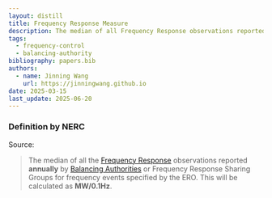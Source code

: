 ```yaml
---
layout: distill
title: Frequency Response Measure
description: The median of all Frequency Response observations reported annually.
tags:
  - frequency-control
  - balancing-authority
bibliography: papers.bib
authors:
  - name: Jinning Wang
    url: https://jinningwang.github.io
date: 2025-03-15
last_update: 2025-06-20
---
```


### Definition by NERC

Source: <d-cite key="nerc2024glossary"></d-cite>

> The median of all the [Frequency Response](/wiki/frequnecy-response) observations reported **annually** by [Balancing Authorities](/wiki/balancing-authority) or Frequency Response Sharing Groups for frequency events specified by the ERO. This will be calculated as **MW/0.1Hz**.
